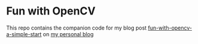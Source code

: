# Fun with OpenCV

This repo contains the companion code for my blog post [fun-with-opencv-a-simple-start](http://vedadian.com/fun-with-opencv/) on [my personal blog](http://vedadian.com)
